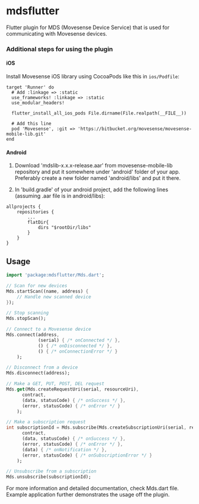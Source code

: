 # mdsflutter

Flutter plugin for MDS (Movesense Device Service) that is used for communicating with Movesense devices.

### Additional steps for using the plugin

#### iOS

Install Movesense iOS library using CocoaPods like this in `ios/Podfile`:
  ```
  target 'Runner' do
    # Add :linkage => :static
    use_frameworks! :linkage => :static
    use_modular_headers!

    flutter_install_all_ios_pods File.dirname(File.realpath(__FILE__))

    # Add this line
    pod 'Movesense', :git => 'https://bitbucket.org/movesense/movesense-mobile-lib.git'
  end
  ```

#### Android

1. Download 'mdslib-x.x.x-release.aar' from movesense-mobile-lib repository and put it somewhere under 'android' folder of your app. Preferably create a new folder named 'android/libs' and put it there.

2. In 'build.gradle' of your android project, add the following lines (assuming .aar file is in android/libs):
```
allprojects {
    repositories {
        ...
        flatDir{
            dirs "$rootDir/libs"
        }
    }
}
```
## Usage

```dart
import 'package:mdsflutter/Mds.dart';

// Scan for new devices
Mds.startScan((name, address) {
    // Handle new scanned device
});

// Stop scanning
Mds.stopScan();

// Connect to a Movesense device
Mds.connect(address,
            (serial) { /* onConnected */ },
            () { /* onDisconnected */ },
            () { /* onConnectionError */ }
    );

// Disconnect from a device
Mds.disconnect(address);

// Make a GET, PUT, POST, DEL request
Mds.get(Mds.createRequestUri(serial, resourceUri),
      contract,
      (data, statusCode) { /* onSuccess */ },
      (error, statusCode) { /* onError */ }
    );

// Make a subscription request
int subscriptionId = Mds.subscribe(Mds.createSubscriptionUri(serial, resourceUri),
      contract,
      (data, statusCode) { /* onSuccess */ },
      (error, statusCode) { /* onError */ },
      (data) { /* onNotification */ },
      (error, statusCode) { /* onSubscriptionError */ }
    );

// Unsubscribe from a subscription
Mds.unsubscribe(subscriptionId);
```
For more information and detailed documentation, check Mds.dart file. Example
application further demonstrates the usage off the plugin.
